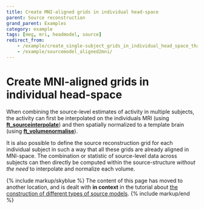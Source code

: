 ```yaml
---
title: Create MNI-aligned grids in individual head-space
parent: Source reconstruction
grand_parent: Examples
category: example
tags: [meg, mri, headmodel, source]
redirect_from:
    - /example/create_single-subject_grids_in_individual_head_space_that_are_all_aligned_in_mni_space/
    - /example/sourcemodel_aligned2mni/
---
```


# Create MNI-aligned grids in individual head-space

When combining the source-level estimates of activity in multiple subjects, the activity can first be interpolated on the individuals MRI (using **[ft_sourceinterpolate](/reference/ft_sourceinterpolate)**) and then spatially normalized to a template brain (using **[ft_volumenormalise](/reference/ft_volumenormalise)**).

It is also possible to define the source reconstruction grid for each individual subject in such a way that all these grids are already aligned in MNI-space. The combination or statistic of source-level data across subjects can then directly be computed within the source-structure _without the need_ to interpolate and normalize each volume.

{% include markup/skyblue %}
The content of this page has moved to another location, and is dealt with **in context** in the tutorial about [the construction of different types of source models](/tutorial/sourcemodel#subject-specific_grids_that_are_equivalent_across_subjects_in_normalized_space).
{% include markup/end %}
